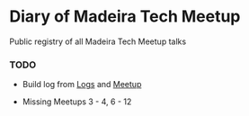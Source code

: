 # Diary of Madeira Tech Meetup
Public registry of all Madeira Tech Meetup talks

### TODO
* Build log from [Logs](https://docs.google.com/document/d/1JfWsIy4eqnuLOfzMWHl-NhsZ-7gW6TYTLg0WkiT8XrQ/edit?usp=sharing) and [Meetup](https://www.meetup.com/Madeira-Tech/events/past/)

* Missing Meetups 3 - 4, 6 - 12